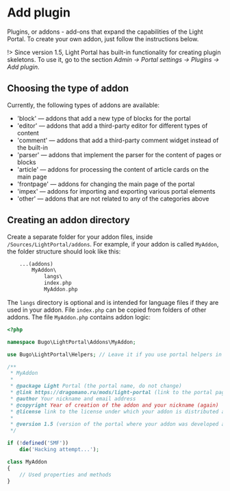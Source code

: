 # Add plugin
Plugins, or addons - add-ons that expand the capabilities of the Light Portal. To create your own addon, just follow the instructions below.

!> Since version 1.5, Light Portal has built-in functionality for creating plugin skeletons. To use it, go to the section _Admin -> Portal settings -> Plugins -> Add plugin_.

## Choosing the type of addon
Currently, the following types of addons are available:

* 'block' — addons that add a new type of blocks for the portal
* 'editor' — addons that add a third-party editor for different types of content
* 'comment' — addons that add a third-party comment widget instead of the built-in
* 'parser' — addons that implement the parser for the content of pages or blocks
* 'article' — addons for processing the content of article cards on the main page
* 'frontpage' — addons for changing the main page of the portal
* 'impex' — addons for importing and exporting various portal elements
* 'other' — addons that are not related to any of the categories above

## Creating an addon directory
Create a separate folder for your addon files, inside `/Sources/LightPortal/addons`. For example, if your addon is called `MyAddon`, the folder structure should look like this:

```php
    ...(addons)
        MyAddon\
            langs\
            index.php
            MyAddon.php
```

The `langs` directory is optional and is intended for language files if they are used in your addon. File `index.php` can be copied from folders of other addons. The file `MyAddon.php` contains addon logic:

```php
<?php

namespace Bugo\LightPortal\Addons\MyAddon;

use Bugo\LightPortal\Helpers; // Leave it if you use portal helpers in your code

/**
 * MyAddon
 *
 * @package Light Portal (the portal name, do not change)
 * @link https://dragomano.ru/mods/light-portal (link to the portal page, or to the page of your addon, if it is not included with the portal)
 * @author Your nickname and email address
 * @copyright Year of creation of the addon and your nickname (again)
 * @license link to the license under which your addon is distributed and the name of the license
 *
 * @version 1.5 (version of the portal where your addon was developed and tested)
 */

if (!defined('SMF'))
	die('Hacking attempt...');

class MyAddon
{
    // Used properties and methods
}

```
